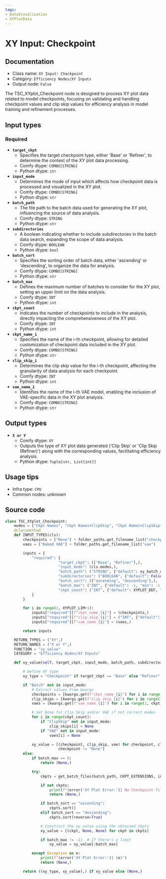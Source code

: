 ```yaml
---
tags:
- DataVisualization
- XYPlotData
---
```


# XY Input: Checkpoint
## Documentation
- Class name: `XY Input: Checkpoint`
- Category: `Efficiency Nodes/XY Inputs`
- Output node: `False`

The TSC_XYplot_Checkpoint node is designed to process XY plot data related to model checkpoints, focusing on validating and handling checkpoint values and clip skip values for efficiency analysis in model training and refinement processes.
## Input types
### Required
- **`target_ckpt`**
    - Specifies the target checkpoint type, either 'Base' or 'Refiner', to determine the context of the XY plot data processing.
    - Comfy dtype: `COMBO[STRING]`
    - Python dtype: `str`
- **`input_mode`**
    - Determines the mode of input which affects how checkpoint data is processed and visualized in the XY plot.
    - Comfy dtype: `COMBO[STRING]`
    - Python dtype: `str`
- **`batch_path`**
    - The file path to the batch data used for generating the XY plot, influencing the source of data analysis.
    - Comfy dtype: `STRING`
    - Python dtype: `str`
- **`subdirectories`**
    - A boolean indicating whether to include subdirectories in the batch data search, expanding the scope of data analysis.
    - Comfy dtype: `BOOLEAN`
    - Python dtype: `bool`
- **`batch_sort`**
    - Specifies the sorting order of batch data, either 'ascending' or 'descending', to organize the data for analysis.
    - Comfy dtype: `COMBO[STRING]`
    - Python dtype: `str`
- **`batch_max`**
    - Defines the maximum number of batches to consider for the XY plot, setting an upper limit on the data analysis.
    - Comfy dtype: `INT`
    - Python dtype: `int`
- **`ckpt_count`**
    - Indicates the number of checkpoints to include in the analysis, directly impacting the comprehensiveness of the XY plot.
    - Comfy dtype: `INT`
    - Python dtype: `int`
- **`ckpt_name_i`**
    - Specifies the name of the i-th checkpoint, allowing for detailed customization of checkpoint data included in the XY plot.
    - Comfy dtype: `COMBO[STRING]`
    - Python dtype: `str`
- **`clip_skip_i`**
    - Determines the clip skip value for the i-th checkpoint, affecting the granularity of data analysis for each checkpoint.
    - Comfy dtype: `INT`
    - Python dtype: `int`
- **`vae_name_i`**
    - Identifies the name of the i-th VAE model, enabling the inclusion of VAE-specific data in the XY plot analysis.
    - Comfy dtype: `COMBO[STRING]`
    - Python dtype: `str`
## Output types
- **`X or Y`**
    - Comfy dtype: `XY`
    - Outputs the type of XY plot data generated ('Clip Skip' or 'Clip Skip (Refiner)') along with the corresponding values, facilitating efficiency analysis.
    - Python dtype: `Tuple[str, List[int]]`
## Usage tips
- Infra type: `CPU`
- Common nodes: unknown


## Source code
```python
class TSC_XYplot_Checkpoint:
    modes = ["Ckpt Names", "Ckpt Names+ClipSkip", "Ckpt Names+ClipSkip+VAE", "Checkpoint Batch"]
    @classmethod
    def INPUT_TYPES(cls):
        checkpoints = ["None"] + folder_paths.get_filename_list("checkpoints")
        vaes = ["Baked VAE"] + folder_paths.get_filename_list("vae")

        inputs = {
            "required": {
                        "target_ckpt": (["Base", "Refiner"],),
                        "input_mode": (cls.modes,),
                        "batch_path": ("STRING", {"default": xy_batch_default_path, "multiline": False}),
                        "subdirectories": ("BOOLEAN", {"default": False}),
                        "batch_sort": (["ascending", "descending"],),
                        "batch_max": ("INT", {"default": -1, "min": -1, "max": 50, "step": 1}),
                        "ckpt_count": ("INT", {"default": XYPLOT_DEF, "min": 0, "max": XYPLOT_LIM, "step": 1})
            }
        }

        for i in range(1, XYPLOT_LIM+1):
            inputs["required"][f"ckpt_name_{i}"] = (checkpoints,)
            inputs["required"][f"clip_skip_{i}"] = ("INT", {"default": -1, "min": -24, "max": -1, "step": 1})
            inputs["required"][f"vae_name_{i}"] = (vaes,)

        return inputs

    RETURN_TYPES = ("XY",)
    RETURN_NAMES = ("X or Y",)
    FUNCTION = "xy_value"
    CATEGORY = "Efficiency Nodes/XY Inputs"

    def xy_value(self, target_ckpt, input_mode, batch_path, subdirectories, batch_sort, batch_max, ckpt_count, **kwargs):

        # Define XY type
        xy_type = "Checkpoint" if target_ckpt == "Base" else "Refiner"

        if "Batch" not in input_mode:
            # Extract values from kwargs
            checkpoints = [kwargs.get(f"ckpt_name_{i}") for i in range(1, ckpt_count + 1)]
            clip_skips = [kwargs.get(f"clip_skip_{i}") for i in range(1, ckpt_count + 1)]
            vaes = [kwargs.get(f"vae_name_{i}") for i in range(1, ckpt_count + 1)]

            # Set None for Clip Skip and/or VAE if not correct modes
            for i in range(ckpt_count):
                if "ClipSkip" not in input_mode:
                    clip_skips[i] = None
                if "VAE" not in input_mode:
                    vaes[i] = None

            xy_value = [(checkpoint, clip_skip, vae) for checkpoint, clip_skip, vae in zip(checkpoints, clip_skips, vaes) if
                        checkpoint != "None"]
        else:
            if batch_max == 0:
                return (None,)

            try:
                ckpts = get_batch_files(batch_path, CKPT_EXTENSIONS, include_subdirs=subdirectories)

                if not ckpts:
                    print(f"{error('XY Plot Error:')} No Checkpoint files found.")
                    return (None,)

                if batch_sort == "ascending":
                    ckpts.sort()
                elif batch_sort == "descending":
                    ckpts.sort(reverse=True)

                # Construct the xy_value using the obtained ckpts
                xy_value = [(ckpt, None, None) for ckpt in ckpts]

                if batch_max != -1:  # If there's a limit
                    xy_value = xy_value[:batch_max]

            except Exception as e:
                print(f"{error('XY Plot Error:')} {e}")
                return (None,)

        return ((xy_type, xy_value),) if xy_value else (None,)

```
